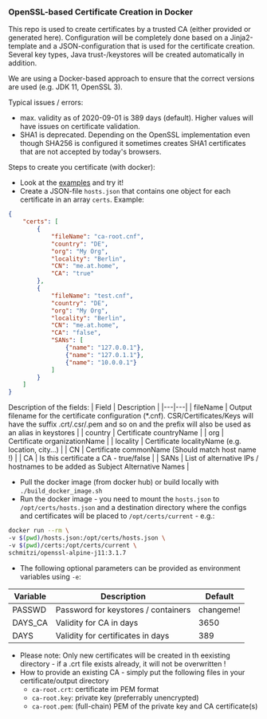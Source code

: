 ### OpenSSL-based Certificate Creation in Docker
This repo is used to create certificates by a trusted CA (either provided or generated here). Configuration will be completely done based on a Jinja2-template and a JSON-configuration that is used for the certificate creation. Several key types, Java trust-/keystores will be created automatically in addition.

We are using a Docker-based approach to ensure that the correct versions are used (e.g. JDK 11, OpenSSL 3).

Typical issues / errors:
* max. validity as of 2020-09-01 is 389 days (default). Higher values will have issues on certificate validation. 
* SHA1 is deprecated. Depending on the OpenSSL implementation even though SHA256 is configured it sometimes creates SHA1 certificates that are not accepted by today's browsers.  

Steps to create you certificate (with docker):
* Look at the [examples](./examples) and try it!
* Create a JSON-file `hosts.json` that contains one object for each certificate in an array `certs`. Example:
```json
{
    "certs": [
        {
            "fileName": "ca-root.cnf",
            "country": "DE",
            "org": "My Org",
            "locality": "Berlin",
            "CN": "me.at.home",
            "CA": "true"
        },
        {
            "fileName": "test.cnf",
            "country": "DE",
            "org": "My Org",
            "locality": "Berlin",
            "CN": "me.at.home",
            "CA": "false",
            "SANs": [
                {"name": "127.0.0.1"},
                {"name": "127.0.1.1"},
                {"name": "10.0.0.1"}
            ]
        }
    ]
}
```
Description of the fields:
| Field | Description |
|---|---|
| fileName  | Output filename for the certificate configuration (*.cnf). CSR/Certificates/Keys will have the suffix .crt/.csr/.pem and so on and the prefix will also be used as an alias in keystores |
| country | Certificate countryName |
| org | Certificate organizationName | 
| locality | Certificate localityName (e.g. location, city...) |
| CN | Certificate commonName (Should match host name !) |
| CA | Is this certificate a CA - true/false |
| SANs | List of alternative IPs / hostnames to be added as Subject Alternative Names |

* Pull the docker image (from docker hub) or build locally with `./build_docker_image.sh`
* Run the docker image - you need to mount the `hosts.json` to `/opt/certs/hosts.json` and a destination directory where the configs and certificates will be placed to `/opt/certs/current` - e.g.:
```bash
docker run --rm \
-v $(pwd)/hosts.json:/opt/certs/hosts.json \
-v $(pwd)/certs:/opt/certs/current \
schmitzi/openssl-alpine-j11:3.1.7
```
* The following optional parameters can be provided as environment variables using `-e`:

| Variable | Description | Default |
|---|---|---|
| PASSWD  | Password for keystores / containers | changeme! |
| DAYS_CA | Validity for CA in days | 3650 |
| DAYS | Validity for certificates in days | 389 |

* Please note: Only new certificates will be created in th eexisting directory - if a .crt file exists already, it will not be overwritten !
* How to provide an existing CA - simply put the following files in your certificate/output directory
    * `ca-root.crt`: certificate im PEM format
    * `ca-root.key`: private key (preferrably unencrypted)
    * `ca-root.pem`: (full-chain) PEM of the private key and CA certificate(s)

